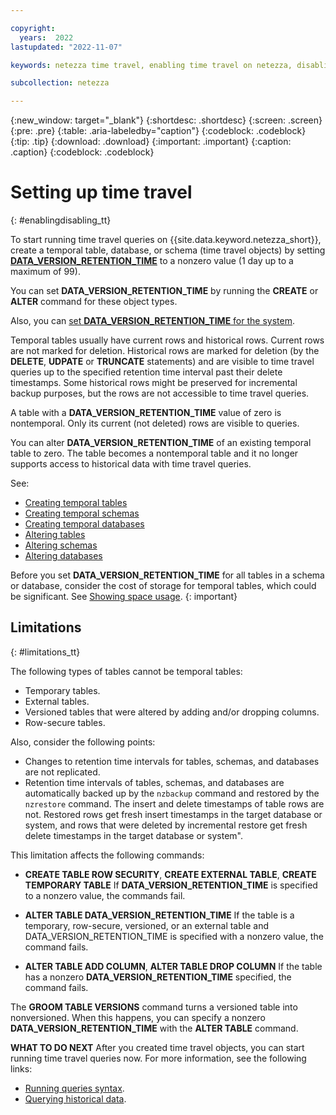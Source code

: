 ```yaml
---

copyright:
  years:  2022
lastupdated: "2022-11-07"

keywords: netezza time travel, enabling time travel on netezza, disabling time travel on netezza, enabling time travel, disabling time travel, time travel

subcollection: netezza

---
```


{:new_window: target="_blank"}
{:shortdesc: .shortdesc}
{:screen: .screen}
{:pre: .pre}
{:table: .aria-labeledby="caption"}
{:codeblock: .codeblock}
{:tip: .tip}
{:download: .download}
{:important: .important}
{:caption: .caption}
{:codeblock: .codeblock}

# Setting up time travel
{: #enablingdisabling_tt}

To start running time travel queries on {{site.data.keyword.netezza_short}}, create a temporal table, database, or schema (time travel objects) by setting [**DATA_VERSION_RETENTION_TIME**](/docs/netezza?topic=netezza-dataretentioninterval_tt#dataretentionintervaldef_tt) to a nonzero value (1 day up to a maximum of 99).

You can set **DATA_VERSION_RETENTION_TIME** by running the **CREATE** or **ALTER** command for these object types.

Also, you can [set **DATA_VERSION_RETENTION_TIME** for the system](/docs/netezza?topic=netezza-dataretentioninterval_tt#settingretentioninterval_tt).

Temporal tables usually have current rows and historical rows. Current rows are not marked for deletion. Historical rows are marked for deletion (by the **DELETE**, **UDPATE** or **TRUNCATE** statements) and are visible to time travel queries up to the specified retention time interval past their delete timestamps. Some historical rows might be preserved for incremental backup purposes, but the rows are not accessible to time travel queries.

A table with a **DATA_VERSION_RETENTION_TIME** value of zero is nontemporal. Only its current (not deleted) rows are visible to queries.


You can alter **DATA_VERSION_RETENTION_TIME** of an existing temporal table to zero. The table becomes a nontemporal table and it no longer supports access to historical data with time travel queries.

See:

- [Creating temporal tables](/docs/netezza?topic=netezza-temporaltables_tt#creatingtemporal_tt)
- [Creating temporal schemas](/docs/netezza?topic=netezza-temporaltables_tt#createschemas_tt)
- [Creating temporal databases](/docs/netezza?topic=netezza-temporaltables_tt#createdb_tt)
- [Altering tables](/docs/netezza?topic=netezza-alteringobjects_tt#altertables_tt)
- [Altering schemas](/docs/netezza?topic=netezza-alteringobjects_tt#alteringschemas_tt)
- [Altering databases](/docs/netezza?topic=netezza-alteringobjects_tt#alterdb_tt)

Before you set **DATA_VERSION_RETENTION_TIME** for all tables in a schema or database, consider the cost of storage for temporal tables, which could be significant. See [Showing space usage](/docs/netezza?topic=netezza-showingspaceusage_tt).
{: important}

## Limitations
{: #limitations_tt}

The following types of tables cannot be temporal tables:

- Temporary tables.
- External tables.
- Versioned tables that were altered by adding and/or dropping columns.
- Row-secure tables.

Also, consider the following points:

- Changes to retention time intervals for tables, schemas, and databases are not replicated.
- Retention time intervals of tables, schemas, and databases are automatically backed up by the `nzbackup` command and restored by the `nzrestore` command. The insert and delete timestamps of table rows are not. Restored rows get fresh insert timestamps in the target database or system, and rows that were deleted by incremental restore get fresh delete timestamps in the target database or system". 

This limitation affects the following commands:

- **CREATE TABLE ROW SECURITY**, **CREATE EXTERNAL TABLE**, **CREATE TEMPORARY TABLE**
    If **DATA_VERSION_RETENTION_TIME** is specified to a nonzero value, the commands fail.

- **ALTER TABLE DATA_VERSION_RETENTION_TIME**
    If the table is a temporary, row-secure, versioned, or an external table and DATA_VERSION_RETENTION_TIME is specified with a nonzero value, the command fails.

- **ALTER TABLE ADD COLUMN**, **ALTER TABLE DROP COLUMN**
    If the table has a nonzero **DATA_VERSION_RETENTION_TIME** specified, the command fails.

The **GROOM TABLE VERSIONS** command turns a versioned table into nonversioned. When this happens, you can specify a nonzero **DATA_VERSION_RETENTION_TIME** with the **ALTER TABLE** command.



**WHAT TO DO NEXT**
After you created time travel objects, you can start running time travel queries now. For more information, see the following links:

- [Running queries syntax](/docs/netezza?topic=netezza-runningqueries_tt).
- [Querying historical data](/docs/netezza?topic=netezza-queryingdata_tt).
